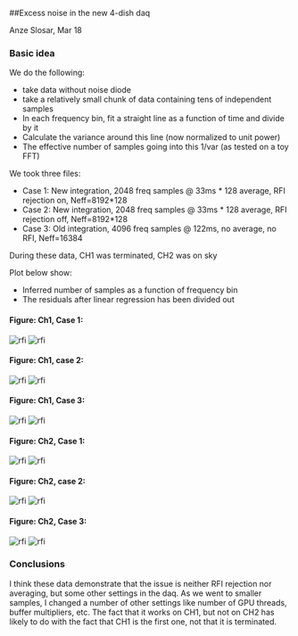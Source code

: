 ##Excess noise in the new 4-dish daq

Anze Slosar, Mar 18

### Basic idea

We do the following:
 * take data without noise diode
 * take a relatively small chunk of data containing tens of independent samples
 * In each frequency bin, fit a straight line as a function of time and divide by it
 * Calculate the variance around this line (now normalized to unit power)
 * The effective number of samples going into this 1/var (as tested on a toy FFT)
 
We took three files:

 * Case 1: New integration, 2048 freq samples @ 33ms * 128 average, RFI rejection on, Neff=8192*128
 * Case 2: New integration, 2048 freq samples @ 33ms * 128 average, RFI rejection off, Neff=8192*128
 * Case 3: Old integration, 4096 freq samples @ 122ms, no average, no RFI, Neff=16384

During these data, CH1 was terminated, CH2 was on sky

Plot below show:

 * Inferred number of samples as a function of frequency bin
 * The residuals after linear regression has been divided out


#### Figure: Ch1, Case 1:

![rfi](ch1std_effN.png)
![rfi](ch1std_2d.png)

#### Figure: Ch1, case 2:

![rfi](ch1norfi_effN.png)
![rfi](ch1norfi_2d.png)

#### Figure: Ch1, Case 3:

![rfi](ch1old_effN.png)
![rfi](ch1old_2d.png)

#### Figure: Ch2, Case 1:

![rfi](ch2std_effN.png)
![rfi](ch2std_2d.png)

#### Figure: Ch2, case 2:

![rfi](ch2norfi_effN.png)
![rfi](ch2norfi_2d.png)

#### Figure: Ch2, Case 3:

![rfi](ch2old_effN.png)
![rfi](ch2old_2d.png)

### Conclusions

I think these data demonstrate that the issue is neither RFI rejection nor averaging, but some other settings in the daq.  As we went to smaller samples, I changed a number of other settings like number of GPU threads, buffer multipliers, etc. The fact that it works on CH1, but not on CH2 has likely to do with the fact that CH1 is the first one, not that it is terminated. 


